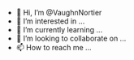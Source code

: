 - 👋 Hi, I’m @VaughnNortier
- 👀 I’m interested in ...
- 🌱 I’m currently learning ...
- 💞️ I’m looking to collaborate on ...
- 📫 How to reach me ...

<!---
VaughnNortier/VaughnNortier is a ✨ special ✨ repository because its `README.md` (this file) appears on your GitHub profile.
You can click the Preview link to take a look at your changes.
--->
